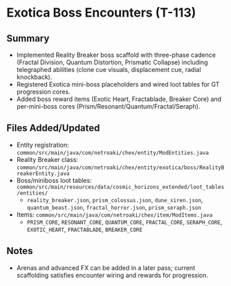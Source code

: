 # Exotica Boss Encounters (T-113)

## Summary

- Implemented Reality Breaker boss scaffold with three-phase cadence (Fractal Division, Quantum Distortion, Prismatic Collapse) including telegraphed abilities (clone cue visuals, displacement cue, radial knockback).
- Registered Exotica mini-boss placeholders and wired loot tables for GT progression cores.
- Added boss reward items (Exotic Heart, Fractablade, Breaker Core) and per-mini-boss cores (Prism/Resonant/Quantum/Fractal/Seraph).

## Files Added/Updated

- Entity registration: `common/src/main/java/com/netroaki/chex/entity/ModEntities.java`
- Reality Breaker class: `common/src/main/java/com/netroaki/chex/entity/exotica/boss/RealityBreakerEntity.java`
- Boss/miniboss loot tables: `common/src/main/resources/data/cosmic_horizons_extended/loot_tables/entities/`
  - `reality_breaker.json`, `prism_colossus.json`, `dune_siren.json`, `quantum_beast.json`, `fractal_horror.json`, `prism_seraph.json`
- Items: `common/src/main/java/com/netroaki/chex/item/ModItems.java`
  - `PRISM_CORE`, `RESONANT_CORE`, `QUANTUM_CORE`, `FRACTAL_CORE`, `SERAPH_CORE`, `EXOTIC_HEART`, `FRACTABLADE`, `BREAKER_CORE`

## Notes

- Arenas and advanced FX can be added in a later pass; current scaffolding satisfies encounter wiring and rewards for progression.
